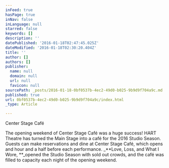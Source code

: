 ```yaml
---
inFeed: true
hasPage: true
inNav: false
inLanguage: null
starred: false
keywords: []
description: ''
datePublished: '2016-01-18T02:47:45.025Z'
dateModified: '2016-01-18T02:30:20.404Z'
title: ''
author: []
authors: []
publisher:
  name: null
  domain: null
  url: null
  favicon: null
sourcePath: _posts/2016-01-18-0bf0537b-4ec2-49d0-b025-9b9d9f704a9c.md
published: true
url: 0bf0537b-4ec2-49d0-b025-9b9d9f704a9c/index.html
_type: Article

---
```

Center Stage Café 

The opening weekend of Center Stage Café was a huge success! HART Theatre has turned the Main Stage into a café for the 2016 Studio Season. Guests can make reservations and dine at Center Stage Café, which opens and hour and a half before each performance. _**Love, Loss, and What I Wore, **_opened  the Studio Season with sold out crowds, and the café was filled to capacity each night of the opening weekend.